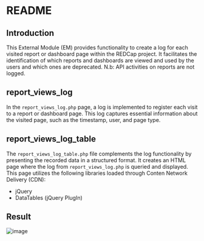 # README

## Introduction

This External Module (EM) provides functionality to create a log for each visited report or dashboard page within the REDCap project. It facilitates the identification of which reports and dashboards are viewed and used by the users and which ones are deprecated.
N.b: API activities on reports are not logged.

## report_views_log

In the `report_views_log.php` page, a log is implemented to register each visit to a report or dashboard page. This log captures essential information about the visited page, such as the timestamp, user, and page type.

## report_views_log_table

The `report_views_log_table.php` file complements the log functionality by presenting the recorded data in a structured format. It creates an HTML page where the log from `report_views_log.php` is queried and displayed. This page utilizes the following libraries loaded through Conten Network Delivery (CDN):

- jQuery
- DataTables (jQuery PlugIn)

## Result

![image](https://github.com/ThomasVermes/report_views_log/assets/75424115/6ec6be20-6f50-462b-8e9e-9a32fa51e47a)
